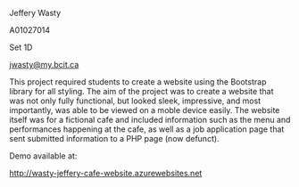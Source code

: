 Jeffery Wasty

A01027014

Set 1D

jwasty@my.bcit.ca

This project required students to create a website using the Bootstrap library for all styling. The aim of the project was to create a website that was not only fully functional, but looked sleek, impressive, and most importantly, was able to be viewed on a moble device easily. The website itself was for a fictional cafe and included information such as the menu and performances happening at the cafe, as well as a job application page that sent submitted information to a PHP page (now defunct). 

Demo available at:

http://wasty-jeffery-cafe-website.azurewebsites.net
